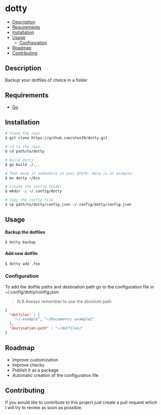 # dotty

- [Description](#description)
- [Requirements](#requirements)
- [Installation](#installation)
- [Usage](#usage)
    - [Configuration](#configuration)
- [Roadmap](#roadmap)
- [Contributing](#contributing)

## Description

Backup your dotfiles of choice in a folder

## Requirements

- [Go](https://go.dev/)

## Installation

```bash
# Clone the repo
$ git clone https://github.com/utox39/dotty.git

# cd to the repo
$ cd path/to/dotty

# Build dotty
$ go build ./...

# Then move it somewhere in your $PATH. Here is an example:
$ mv dotty ~/bin

# Create the config folder
$ mkdir -p ~/.config/dotty

# Copy the config file
$ cp path/to/dotty/config.json ~/.config/dotty/config.json
```

## Usage

#### Backup the dotfiles

```bash
$ dotty backup
```

#### Add new dotfile

```bash
$ dotty add .foo
```

### Configuration

To add the dotfile paths and destination path go to the configuration file
in ~/.config/dotty/config.json

> N.B Always remember to use the absolute path

```json
{
  "dotfiles" : [
    "~/.example", "~/Documents/.example2"
  ],
  "destination-path" : "~/dotfiles/"
}
```

## Roadmap

- Improve customization
- Improve checks
- Publish it as a package
- Automatic creation of the configuration file

## Contributing

If you would like to contribute to this project just create a pull request which I will try to review as soon as
possible.
